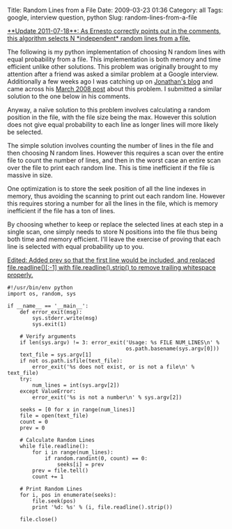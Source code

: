 Title: Random Lines from a File
Date: 2009-03-23 01:36
Category: all
Tags: google, interview question, python
Slug: random-lines-from-a-file

<ins datetime="2011-07-19T04:55:09+00:00">
**Update 2011-07-18**: As Ernesto correctly points out in the comments, this
algorithm selects N *independent* random lines from a file.</ins>

The following is my python implementation of choosing N random lines with equal
probability from a file. This implementation is both memory and time efficient
unlike other solutions. This problem was originally brought to my attention
after a friend was asked a similar problem at a Google interview. Additionally
a few weeks ago I was catching up on [Jonathan's blog][] and came across his
[March 2008 post][] about this problem. I submitted a similar solution to the
one below in his comments.

Anyway, a naïve solution to this problem involves calculating a random position
in the file, with the file size being the max. However this solution does not
give equal probability to each line as longer lines will more likely be
selected.

The simple solution involves counting the number of lines in the file and then
choosing N random lines. However this requires a scan over the entire file to
count the number of lines, and then in the worst case an entire scan over the
file to print each random line. This is time inefficient if the file is massive
in size.

One optimization is to store the seek position of all the line indexes in
memory, thus avoiding the scanning to print out each random line. However this
requires storing a number for all the lines in the file, which is memory
inefficient if the file has a ton of lines.

By choosing whether to keep or replace the selected lines at each step in a
single scan, one simply needs to store N positions into the file thus being
both time and memory efficient. I'll leave the exercise of proving that each
line is selected with equal probability up to you.

<ins datetime="2009-03-23T16:19:43+00:00">
Edited: Added prev so that the first line would be included, and replaced
file.readline()[:-1] with file.readline().strip() to remove trailing whitespace
properly.</ins>

    #!/usr/bin/env python
    import os, random, sys

    if __name__ == '__main__':
        def error_exit(msg):
            sys.stderr.write(msg)
            sys.exit(1)

        # Verify arguments
        if len(sys.argv) != 3: error_exit('Usage: %s FILE NUM_LINES\n' %
                                          os.path.basename(sys.argv[0]))
        text_file = sys.argv[1]
        if not os.path.isfile(text_file):
            error_exit('%s does not exist, or is not a file\n' % text_file)
        try:
            num_lines = int(sys.argv[2])
        except ValueError:
            error_exit('%s is not a number\n' % sys.argv[2])

        seeks = [0 for x in range(num_lines)]
        file = open(text_file)
        count = 0
        prev = 0

        # Calculate Random Lines
        while file.readline():
            for i in range(num_lines):
                if random.randint(0, count) == 0:
                    seeks[i] = prev
            prev = file.tell()
            count += 1

        # Print Random Lines
        for i, pos in enumerate(seeks):
            file.seek(pos)
            print '%d: %s' % (i, file.readline().strip())

        file.close()

  [Jonathan's blog]: http://jmkupferman.blogspot.com/
  [March 2008 post]: http://jmkupferman.blogspot.com/2008/11/read-random-line-in-large-file-in.html
